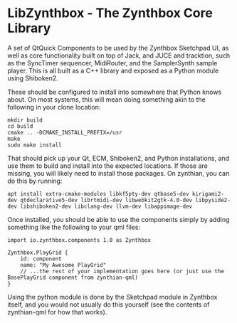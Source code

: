 # LibZynthbox - The Zynthbox Core Library

A set of QtQuick Components to be used by the Zynthbox Sketchpad UI, as well
as core functionality built on top of Jack, and JUCE and tracktion, such as the
SyncTimer sequencer, MidiRouter, and the SamplerSynth sample player. This is
all  built as a C++ library and exposed as a Python module using Shiboken2.

These should be configured to install into somewhere that Python knows about.
On most systems, this will mean doing something akin to the following in your
clone location:

```
mkdir build
cd build
cmake .. -DCMAKE_INSTALL_PREFIX=/usr
make
sudo make install
```

That should pick up your Qt, ECM, Shiboken2, and Python installations, and use
them to build and install into the expected locations. If those are missing,
you will likely need to install those packages. On zynthian, you can do this by
running:

```
apt install extra-cmake-modules libkf5pty-dev qtbase5-dev kirigami2-dev qtdeclarative5-dev librtmidi-dev libwebkit2gtk-4.0-dev libpyside2-dev libshiboken2-dev libclang-dev llvm-dev libappimage-dev
```

Once installed, you should be able to use the components simply by adding
something like the following to your qml files:

```
import io.zynthbox.components 1.0 as Zynthbox

Zynthbox.PlayGrid {
    id: component
    name: "My Awesome PlayGrid"
    // ...the rest of your implementation goes here (or just use the BasePlayGrid component from zynthian-qml)
}

```

Using the python module is done by the Sketchpad module in Zynthbox itself, and
you would not usually do this yourself (see the contents of zynthian-qml for how
that works).
